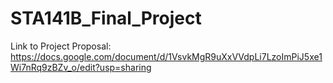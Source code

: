 # STA141B_Final_Project

Link to Project Proposal: https://docs.google.com/document/d/1VsvkMgR9uXxVVdpLi7LzoImPiJ5xe1Wi7nRq9zBZv_o/edit?usp=sharing
